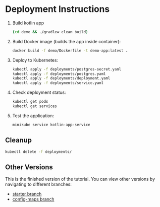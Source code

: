 # Deployment Instructions

1. Build kotlin app

   ```bash
   (cd demo && ./gradlew clean build)
   ```

2. Build Docker image (builds the app inside container):
   ```bash
   docker build -f demo/Dockerfile -t demo-app:latest .
   ```

3. Deploy to Kubernetes:
   ```bash
   kubectl apply -f deployments/postgres-secret.yaml
   kubectl apply -f deployments/postgres.yaml
   kubectl apply -f deployments/deployment.yaml
   kubectl apply -f deployments/service.yaml
   ```

4. Check deployment status:
   ```bash
   kubectl get pods
   kubectl get services
   ```

5. Test the application:
   ```bash
   minikube service kotlin-app-service
   ```

## Cleanup

```bash
kubectl delete -f deployments/
```

## Other Versions

This is the finished version of the tutorial. You can view other versions by navigating to different branches:

- [starter branch](https://github.com/mikeyny/kotlin-kubernetes/tree/starter)
- [config-maps branch](https://github.com/mikeyny/kotlin-kubernetes/tree/config-maps)

